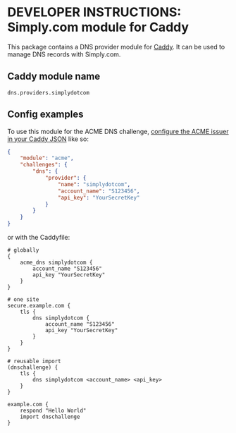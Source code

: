 DEVELOPER INSTRUCTIONS:
Simply.com module for Caddy
===========================

This package contains a DNS provider module for [Caddy](https://github.com/caddyserver/caddy). It can be used to manage DNS records with Simply.com.

## Caddy module name

```
dns.providers.simplydotcom
```

## Config examples

To use this module for the ACME DNS challenge, [configure the ACME issuer in your Caddy JSON](https://caddyserver.com/docs/json/apps/tls/automation/policies/issuer/acme/) like so:

```json
{
	"module": "acme",
	"challenges": {
		"dns": {
			"provider": {
				"name": "simplydotcom",
				"account_name": "S123456",
				"api_key": "YourSecretKey"				
			}
		}
	}
}
```

or with the Caddyfile:

```
# globally
{
	acme_dns simplydotcom {
		account_name "S123456"
		api_key "YourSecretKey"
	}
}
```

```
# one site
secure.example.com {
	tls {
		dns simplydotcom {
			account_name "S123456"
			api_key "YourSecretKey"
		}
	}
}

# reusable import
(dnschallenge) {
	tls {
		dns simplydotcom <account_name> <api_key>		
	}
}

example.com {
	respond "Hello World" 
	import dnschallenge
}
```
